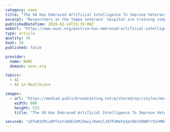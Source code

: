 ```yaml
---
category: news
title: "The VA Has Embraced Artificial Intelligence To Improve Veterans' Health Care"
excerpt: "Researchers at the Tampa veterans' hospital are training computers to diagnose cancer. It's one example of how the Department of Veterans Affairs is expanding artificial intelligence development. Listen Listening... Stephanie Colombini reports on the VA's use of artificial intelligence in medical care. Inside a laboratory at the James A."
publishedDateTime: 2020-02-14T15:35:00Z
webUrl: "https://www.wunc.org/post/va-has-embraced-artificial-intelligence-improve-veterans-health-care"
type: article
quality: 36
heat: 36
published: false

provider:
  name: WUNC
  domain: wunc.org

topics:
  - AI
  - AI in Healthcare

images:
  - url: "https://mediad.publicbroadcasting.net/p/shared/npr/styles/medium/nprshared/202002/805984645.jpg"
    width: 800
    height: 533
    title: "The VA Has Embraced Artificial Intelligence To Improve Veterans' Health Care"

secured: "iDTwD3IMcx8PfzntxD4E3eMiDowj/RemzlJ87FUMeFq1pt8kSVDWNTr5d+MKPQiPs8Er5Xduv4c0m6bFUmyO3OKuXsOBDqhLI2o/46Zlm8RAWiryrBmfGmbdKxZZIVr8pxgqv0GV6WL/XAcltUzCfu9IY0IkvmTQ4PA0rqyMLVKNkYeYUFHBqtBGRejVzYSxCJtZtchvBvZtaLiAxpHCyRSQ+NzvK8Da/CNrbmbPRd5DB6AxFYQRJ5eQttMRGj7W9rdRoD51DXP306xhIsjsZux9jfbKWplUkeiYC4SVkiGvX35GlSIyKI+6B3rvKUB4IxZTT3W7QadgwxGtmDaSfumP7TiWLJCf+VV09AcubBOU5ywn1viCgpekQ7kxwMfh03dGrhOa9jo1lpCsT6JI5EBhjjX9irVK99A9vk7P7LA6ZO4Eg1ahr2xN45RKuVG4EXit4J38HaurbcDu3gsxR6/eZjF+s3W5a3vW4HpNmGg=;8OI+o6NlIdD7CLuQEScQCQ=="
---
```


